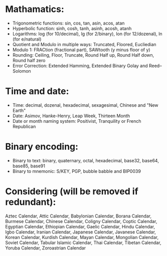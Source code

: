 # Mathamatics:
* Trigonometric functions: sin, cos, tan, asin, acos, atan
* Hyperbolic function: sinh, cosh, tanh, asinh, acosh, atanh
* Logarithms: log (for 10/decimal), lg (for 2/binary), lon (for 12/dozenal), ln (for e/natural)
* Quotient and Modulo in multiple ways: Truncated, Floored, Eucliedian
* Modulo 1: FRACtion (fractional part), SAWtooth (y minus floor of y)
* Rounding: Ceiling, Floor, Truncate, Round Half up, Round Half down, Round half zero
* Error Correction: Extended Hamming, Extended Binary Golay and Reed–Solomon

# Time and date:
* Time: decimal, dozenal, hexadecimal, sexagesimal, Chinese and "New Earth"
* Date: Asimov, Hanke-Henry, Leap Week, Thirteen Month
* Date or month naming system: Positivist, Tranquility or French Republican

# Binary encoding:
* Binary to text: binary, quaternary, octal, hexadecimal,  base32, base64, base85, base91
* Binary to mnemonic: S/KEY, PGP, bubble babble and BIP0039

# Considering (will be removed if redundant):
Aztec Calendar, Attic Calendar, Babylonian Calendar, Borana Calendar, Burmese Calendar, Chinese Calendar, Coligny Calendar, Coptic Calendar, Egyptian Calendar, Ethiopian Calendar, Gaelic Calendar, Hindu Calendar, Igbo Calendar, Iranian Calendar, Japanese Calendar, Javanese Calendar, Korean Calendar, Kurdish Calendar, Mayan Calendar, Mongolian Calendar, Soviet Calendar, Tabular Islamic Calendar, Thai Calendar, Tibetan Calendar, Yoruba Calendar, Zoroastrian Calendar